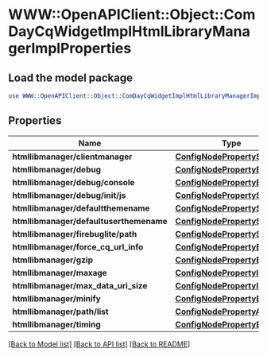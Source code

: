 # WWW::OpenAPIClient::Object::ComDayCqWidgetImplHtmlLibraryManagerImplProperties

## Load the model package
```perl
use WWW::OpenAPIClient::Object::ComDayCqWidgetImplHtmlLibraryManagerImplProperties;
```

## Properties
Name | Type | Description | Notes
------------ | ------------- | ------------- | -------------
**htmllibmanager/clientmanager** | [**ConfigNodePropertyString**](ConfigNodePropertyString.md) |  | [optional] 
**htmllibmanager/debug** | [**ConfigNodePropertyBoolean**](ConfigNodePropertyBoolean.md) |  | [optional] 
**htmllibmanager/debug/console** | [**ConfigNodePropertyBoolean**](ConfigNodePropertyBoolean.md) |  | [optional] 
**htmllibmanager/debug/init/js** | [**ConfigNodePropertyString**](ConfigNodePropertyString.md) |  | [optional] 
**htmllibmanager/defaultthemename** | [**ConfigNodePropertyString**](ConfigNodePropertyString.md) |  | [optional] 
**htmllibmanager/defaultuserthemename** | [**ConfigNodePropertyString**](ConfigNodePropertyString.md) |  | [optional] 
**htmllibmanager/firebuglite/path** | [**ConfigNodePropertyString**](ConfigNodePropertyString.md) |  | [optional] 
**htmllibmanager/force_cq_url_info** | [**ConfigNodePropertyBoolean**](ConfigNodePropertyBoolean.md) |  | [optional] 
**htmllibmanager/gzip** | [**ConfigNodePropertyBoolean**](ConfigNodePropertyBoolean.md) |  | [optional] 
**htmllibmanager/maxage** | [**ConfigNodePropertyInteger**](ConfigNodePropertyInteger.md) |  | [optional] 
**htmllibmanager/max_data_uri_size** | [**ConfigNodePropertyInteger**](ConfigNodePropertyInteger.md) |  | [optional] 
**htmllibmanager/minify** | [**ConfigNodePropertyBoolean**](ConfigNodePropertyBoolean.md) |  | [optional] 
**htmllibmanager/path/list** | [**ConfigNodePropertyArray**](ConfigNodePropertyArray.md) |  | [optional] 
**htmllibmanager/timing** | [**ConfigNodePropertyBoolean**](ConfigNodePropertyBoolean.md) |  | [optional] 

[[Back to Model list]](../README.md#documentation-for-models) [[Back to API list]](../README.md#documentation-for-api-endpoints) [[Back to README]](../README.md)


